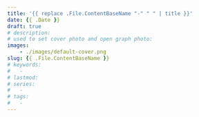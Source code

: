 ```yaml
---
title: '{{ replace .File.ContentBaseName "-" " " | title }}'
date: {{ .Date }}
draft: true
# description: 
# used to set cover photo and open graph photo:
images: 
    - ./images/default-cover.png
slug: {{ .File.ContentBaseName }}
# keywords:
#   -  
# lastmod: 
# series:
#   -  
# tags: 
#   -
---
```



<!-- <span class="summary">**Summary**: In a sentence... </span> -->
